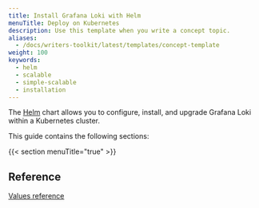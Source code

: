 ```yaml
---
title: Install Grafana Loki with Helm
menuTitle: Deploy on Kubernetes
description: Use this template when you write a concept topic.
aliases:
  - /docs/writers-toolkit/latest/templates/concept-template
weight: 100
keywords:
  - helm 
  - scalable
  - simple-scalable
  - installation
---
```


<!-- Refer to [Front matter]({{< relref "../../front-matter/" >}}) for more information about how to populate front matter. -->

The [Helm](https://helm.sh/) chart allows you to configure, install, and upgrade Grafana Loki within a Kubernetes cluster.

This guide contains the following sections:

{{< section menuTitle="true" >}}

## Reference

[Values reference](reference)
